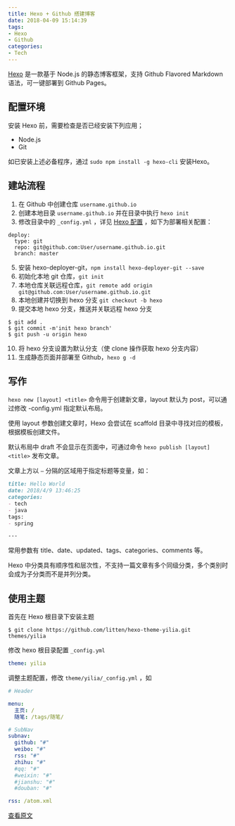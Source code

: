 ```yaml
---
title: Hexo + Github 搭建博客
date: 2018-04-09 15:14:39
tags:
- Hexo
- Github
categories:
- Tech
---
```

[Hexo](https://hexo.io/) 是一款基于 Node.js 的静态博客框架，支持 Github Flavored Markdown 语法，可一键部署到 Github Pages。



## 配置环境

安装 Hexo 前，需要检查是否已经安装下列应用；

* Node.js
* Git

如已安装上述必备程序，通过 `sudo npm install -g hexo-cli` 安装Hexo。



## 建站流程

1. 在 Github 中创建仓库 `username.github.io`
2. 创建本地目录 `username.github.io` 并在目录中执行 `hexo init`
4. 修改目录中的 `_config.yml` ，详见 [Hexo 配置](https://hexo.io/zh-cn/docs/configuration.html) ，如下为部署相关配置：

```安装 hexo-deployer-git，npm install hexo-deployer-git --save
deploy:
  type: git
  repo: git@github.com:User/username.github.io.git
  branch: master
```

5. 安装 hexo-deployer-git，`npm install hexo-deployer-git --save`
6. 初始化本地 git 仓库，`git init`
7. 本地仓库关联远程仓库，`git remote add origin git@github.com:User/username.github.io.git`
8. 本地创建并切换到 hexo 分支 `git checkout -b hexo` 
9. 提交本地 hexo 分支，推送并关联远程 hexo 分支


```shell
$ git add .
$ git commit -m'init hexo branch'
$ git push -u origin hexo
```

10. 将 hexo 分支设置为默认分支（使 clone 操作获取 hexo 分支内容）
11. 生成静态页面并部署至 Github，`hexo g -d`



## 写作

`hexo new [layout] <title>` 命令用于创建新文章，layout 默认为 post，可以通过修改 -config.yml 指定默认布局。

使用 layout 参数创建文章时，Hexo 会尝试在 scaffold 目录中寻找对应的模板，根据模板创建文件。

默认布局中 draft 不会显示在页面中，可通过命令 `hexo publish [layout] <title>` 发布文章。

文章上方以 `—` 分隔的区域用于指定标题等变量，如：

```markdown
title: Hello World
date: 2018/4/9 13:46:25
categories:
- tech
- java
tags:
- spring

---
```

常用参数有 title、date、updated、tags、categories、comments 等。

Hexo 中分类具有顺序性和层次性，不支持一篇文章有多个同级分类，多个类别时会成为子分类而不是并列分类。



## 使用主题

首先在 Hexo 根目录下安装主题

```shell
$ git clone https://github.com/litten/hexo-theme-yilia.git themes/yilia
```

修改 hexo 根目录配置 `_config.yml`

```yaml
theme: yilia
```

调整主题配置，修改 `theme/yilia/_config.yml` ，如

```yaml
# Header

menu:
  主页: /
  随笔: /tags/随笔/

# SubNav
subnav:
  github: "#"
  weibo: "#"
  rss: "#"
  zhihu: "#"
  #qq: "#"
  #weixin: "#"
  #jianshu: "#"
  #douban: "#"

rss: /atom.xml
```



[查看原文](http://blog.ulyssesss.com/2018/04/09/Hexo-Github-%E6%90%AD%E5%BB%BA%E5%8D%9A%E5%AE%A2/)


